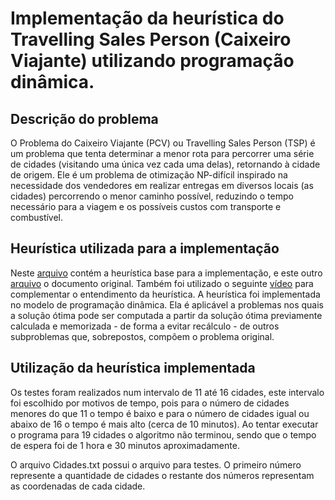 # Implementação da heurística do Travelling Sales Person (Caixeiro Viajante) utilizando programação dinâmica.

## Descrição do problema

O Problema do Caixeiro Viajante (PCV) ou Travelling Sales Person (TSP) é um problema que tenta determinar a menor rota para percorrer uma série de cidades (visitando uma única vez cada uma delas), retornando à cidade de origem. Ele é um problema de otimização NP-difícil inspirado na necessidade dos vendedores em realizar entregas em diversos locais (as cidades) percorrendo o menor caminho possível, reduzindo o tempo necessário para a viagem e os possíveis custos com transporte e combustível.

## Heurística utilizada para a implementação

Neste [arquivo]( https://github.com/RodolfoHerman/caixeiro-viajante-com-programacao-dinamica/blob/master/heuristicaTSP.pdf) contém a heurística base para a implementação, e este outro [arquivo]( http://www.cs.cmu.edu/~rweba/algf09/dynprog.pdf) o documento original. Também foi utilizado o seguinte [vídeo](https://www.youtube.com/watch?v=aQB_Y9D5pdw) para complementar o entendimento da heurística. 
A heurística foi implementada no modelo de programação dinâmica. Ela é aplicável a problemas nos quais a solução ótima pode ser computada a partir da solução ótima previamente calculada e memorizada - de forma a evitar recálculo - de outros subproblemas que, sobrepostos, compõem o problema original.

## Utilização da heurística implementada

Os testes foram realizados num intervalo de 11 até 16 cidades, este intervalo foi escolhido por motivos de tempo, pois para o número de cidades menores do que 11 o tempo é baixo e para o número de cidades igual ou abaixo de 16 o tempo é mais alto (cerca de 10 minutos). Ao tentar executar o programa para 19 cidades o algoritmo não terminou, sendo que o tempo de espera foi de 1 hora e 30 minutos aproximadamente.

O arquivo Cidades.txt possui o arquivo para testes. O primeiro número represente a quantidade de cidades o restante dos números representam as coordenadas de cada cidade.
